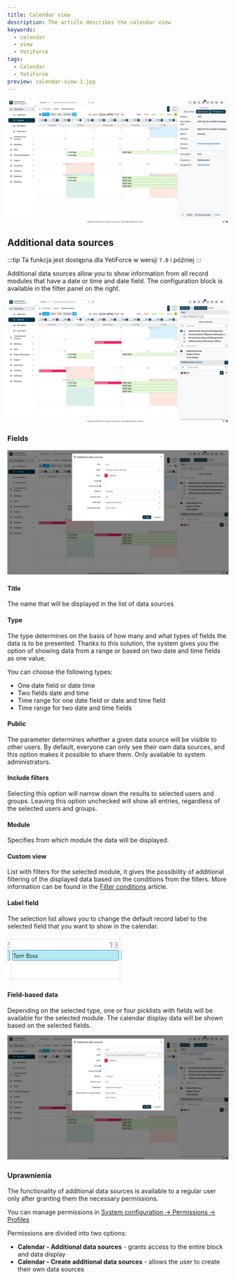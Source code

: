 ```yaml
---
title: Calendar view
description: The article describes the calendar view
keywords:
  - calendar
  - view
  - YetiForce
tags:
  - Calendar
  - YetiForce
preview: calendar-view-1.jpg
---
```


![calendar-view-1](calendar-view-1.jpg)

## Additional data sources

:::tip
Ta funkcja jest dostępna dla YetiForce w wersji `7.0` i później
:::

Additional data sources allow you to show information from all record modules that have a date or time and date field. The configuration block is available in the filter panel on the right.

![calendar-view-additional-data-sources-0.jpg](calendar-view-additional-data-sources-0.jpg)

### Fields

![calendar-view-additional-data-sources-1.jpg](calendar-view-additional-data-sources-1.jpg)

#### Title

The name that will be displayed in the list of data sources

#### Type

The type determines on the basis of how many and what types of fields the data is to be presented. Thanks to this solution, the system gives you the option of showing data from a range or based on two date and time fields as one value.

You can choose the following types:

- One date field or date time
- Two fields date and time
- Time range for one date field or date and time field
- Time range for two date and time fields

#### Public

The parameter determines whether a given data source will be visible to other users. By default, everyone can only see their own data sources, and this option makes it possible to share them. Only available to system administrators.

#### Include filters

Selecting this option will narrow down the results to selected users and groups. Leaving this option unchecked will show all entries, regardless of the selected users and groups.

#### Module

Specifies from which module the data will be displayed.

#### Custom view

List with filters for the selected module, it gives the possibility of additional filtering of the displayed data based on the conditions from the filters. More information can be found in the [Filter conditions](/user-guides/interface-guide/list-view/filter#conditions) article.

#### Label field

The selection list allows you to change the default record label to the selected field that you want to show in the calendar.

![calendar-view-field-label.jpg](calendar-view-field-label.jpg)

#### Field-based data

Depending on the selected type, one or four picklists with fields will be available for the selected module. The calendar display data will be shown based on the selected fields.

![calendar-view-additional-data-sources-2.jpg](calendar-view-additional-data-sources-2.jpg)

### Uprawnienia

The functionality of additional data sources is available to a regular user only after granting them the necessary permissions.

You can manage permissions in [System configuration → Permissions → Profiles](/administrator-guides/permissions/profiles/)

Permissions are divided into two options:

- **Calendar - Additional data sources** - grants access to the entire block and data display
- **Calendar - Create additional data sources** - allows the user to create their own data sources
